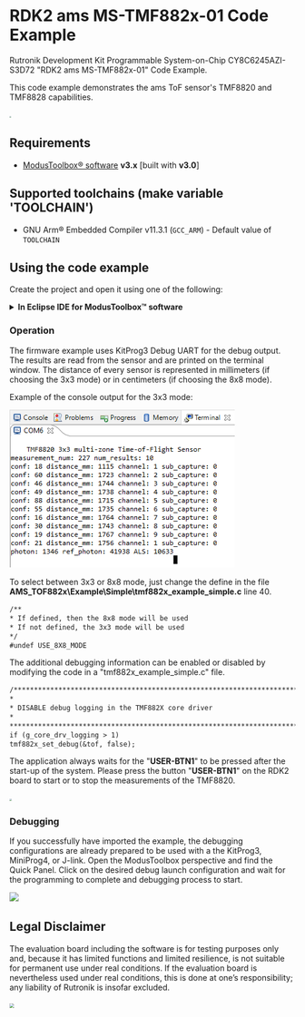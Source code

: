 # RDK2 ams MS-TMF882x-01 Code Example

Rutronik Development Kit Programmable System-on-Chip CY8C6245AZI-S3D72 "RDK2 ams MS-TMF882x-01" Code Example. 

This code example demonstrates the ams ToF sensor's TMF8820 and TMF8828 capabilities.

 <img src="images/rutdevkit_model.png" style="zoom:20%;" />

## Requirements

- [ModusToolbox® software](https://www.infineon.com/cms/en/design-support/tools/sdk/modustoolbox-software/) **v3.x** [built with **v3.0**]

## Supported toolchains (make variable 'TOOLCHAIN')

- GNU Arm&reg; Embedded Compiler v11.3.1 (`GCC_ARM`) - Default value of `TOOLCHAIN`

## Using the code example

Create the project and open it using one of the following:

<details><summary><b>In Eclipse IDE for ModusToolbox&trade; software</b></summary>



1. Click the **New Application** link in the **Quick Panel** (or, use **File** > **New** > **ModusToolbox&trade; Application**). This launches the [Project Creator](https://www.infineon.com/ModusToolboxProjectCreator) tool.

2. Pick a kit supported by the code example from the list shown in the **Project Creator - Choose Board Support Package (BSP)** dialog.

   When you select a supported kit, the example is reconfigured automatically to work with the kit. To work with a different supported kit later, use the [Library Manager](https://www.infineon.com/ModusToolboxLibraryManager) to choose the BSP for the supported kit. You can use the Library Manager to select or update the BSP and firmware libraries used in this application. To access the Library Manager, click the link from the **Quick Panel**.

   You can also just start the application creation process again and select a different kit.

   If you want to use the application for a kit not listed here, you may need to update the source files. If the kit does not have the required resources, the application may not work.

3. In the **Project Creator - Select Application** dialog, choose the example by enabling the checkbox.

4. (Optional) Change the suggested **New Application Name**.

5. The **Application(s) Root Path** defaults to the Eclipse workspace which is usually the desired location for the application. If you want to store the application in a different location, you can change the *Application(s) Root Path* value. Applications that share libraries should be in the same root path.

6. Click **Create** to complete the application creation process.

For more details, see the [Eclipse IDE for ModusToolbox&trade; software user guide](https://www.infineon.com/MTBEclipseIDEUserGuide) (locally available at *{ModusToolbox&trade; software install directory}/docs_{version}/mt_ide_user_guide.pdf*).

</details>

### Operation

The firmware example uses KitProg3 Debug UART for the debug output. The results are read from the sensor and are printed on the terminal window. The distance of every sensor is represented in millimeters (if choosing the 3x3 mode) or in centimeters (if choosing the 8x8 mode).

Example of the console output for the 3x3 mode:

<img src="images/tmf8820_info.png" style="zoom:100%;" />

To select between 3x3 or 8x8 mode, just change the define in the file <b>AMS_TOF882x\Example\Simple\tmf882x_example_simple.c</b> line 40.

    /**
    * If defined, then the 8x8 mode will be used
    * If not defined, the 3x3 mode will be used
    */
    #undef USE_8X8_MODE


The additional debugging information can be enabled or disabled by modifying the code in a "tmf882x_example_simple.c" file. 

```
/**************************************************************************
*
* DISABLE debug logging in the TMF882X core driver
*
*************************************************************************/
if (g_core_drv_logging > 1)
tmf882x_set_debug(&tof, false);
```



The application always waits for the "**USER-BTN1**" to be pressed after the start-up of the system. Please press the button "**USER-BTN1**" on the RDK2 board to start or to stop the measurements of the TMF8820.

<img src="images/user_button.png" style="zoom:25%;" />

### Debugging

If you successfully have imported the example, the debugging configurations are already prepared to be used with a the KitProg3, MiniProg4, or J-link. Open the ModusToolbox perspective and find the Quick Panel. Click on the desired debug launch configuration and wait for the programming to  complete and debugging process to start.

<img src="images/debugging.png" style="zoom:100%;" />

## Legal Disclaimer

The evaluation board including the software is for testing purposes only and, because it has limited functions and limited resilience, is not suitable for permanent use under real conditions. If the evaluation board is nevertheless used under real conditions, this is done at one’s responsibility; any liability of Rutronik is insofar excluded. 

<img src="images/rutronik_origin_kaunas.png" style="zoom:50%;" />



